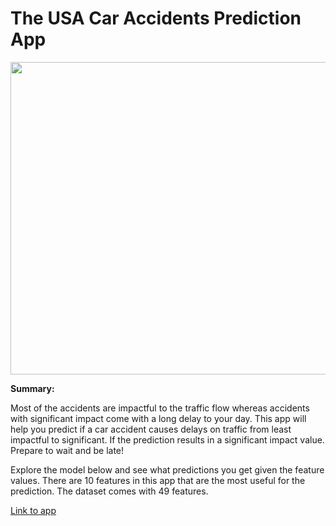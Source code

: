 # The USA Car Accidents Prediction App

<img src="https://raw.githubusercontent.com/machine-17/USA_Car_Accident_Prediction/master/Heroku%20App/assets/car%20crash.jpg" width="1000" height="500">

**Summary:**

Most of the accidents are impactful to the traffic flow whereas accidents with significant impact come with a long delay to your day. 
This app will help you predict if a car accident causes delays on traffic from least impactful to significant. If the prediction results in a significant impact value. 
Prepare to wait and be late!

Explore the model below and see what predictions you get given the feature values. There are 10 features in this app that are the most useful for the prediction.
The dataset comes with 49 features.

[Link to app](https://usa-car-accident-prediction-ap.herokuapp.com/)
